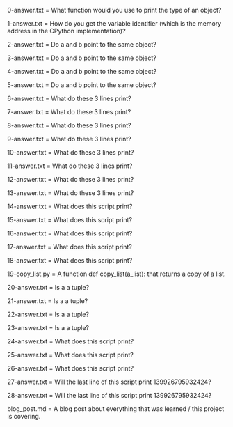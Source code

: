 0-answer.txt = What function would you use to print the type of an object?

1-answer.txt = How do you get the variable identifier (which is the memory address in the CPython implementation)?

2-answer.txt = Do a and b point to the same object?

3-answer.txt = Do a and b point to the same object?

4-answer.txt = Do a and b point to the same object?

5-answer.txt = Do a and b point to the same object?

6-answer.txt = What do these 3 lines print?

7-answer.txt = What do these 3 lines print?

8-answer.txt = What do these 3 lines print?

9-answer.txt = What do these 3 lines print?

10-answer.txt = What do these 3 lines print?

11-answer.txt = What do these 3 lines print?

12-answer.txt = What do these 3 lines print?

13-answer.txt = What do these 3 lines print?

14-answer.txt = What does this script print?

15-answer.txt = What does this script print?

16-answer.txt = What does this script print?

17-answer.txt = What does this script print?

18-answer.txt = What does this script print?

19-copy_list.py = A function def copy_list(a_list): that returns a copy of a list.

20-answer.txt = Is a a tuple?

21-answer.txt = Is a a tuple?

22-answer.txt = Is a a tuple?

23-answer.txt = Is a a tuple?

24-answer.txt = What does this script print?

25-answer.txt = What does this script print?

26-answer.txt = What does this script print?

27-answer.txt = Will the last line of this script print 139926795932424?

28-answer.txt = Will the last line of this script print 139926795932424?

blog_post.md = A blog post about everything that was learned / this project is covering.
